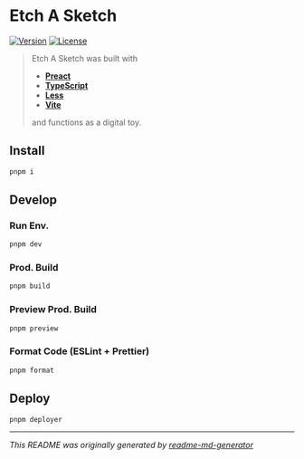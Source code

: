 # Etch A Sketch
[![Version](https://img.shields.io/badge/dynamic/json?url=https://raw.githubusercontent.com/eldarlrd/etch-a-sketch/main/package.json&query=version&logo=git-extensions&label=version&labelColor=475569&color=0284c7)](https://github.com/eldarlrd/etch-a-sketch/blob/main/package.json)
[![License](https://img.shields.io/badge/dynamic/json?url=https://raw.githubusercontent.com/eldarlrd/etch-a-sketch/main/package.json&query=license&logo=open-source-initiative&logoColor=fff&label=license&labelColor=475569&color=c026d3)](https://github.com/eldarlrd/etch-a-sketch/blob/main/LICENSE)

> Etch A Sketch was built with
> - **[Preact](https://preactjs.com)**
> - **[TypeScript](https://typescriptlang.org)**
> - **[Less](https://lesscss.org)**
> - **[Vite](https://vitejs.dev)**
>
> and functions as a digital toy.

## Install
```sh
pnpm i
```
## Develop
### Run Env.
```sh
pnpm dev
```
### Prod. Build
```sh
pnpm build
```
### Preview Prod. Build
```sh
pnpm preview
```
### Format Code (ESLint + Prettier)
```sh
pnpm format
```
## Deploy
```sh
pnpm deployer
```
***
*This README was originally generated by [readme-md-generator](https://github.com/kefranabg/readme-md-generator)*